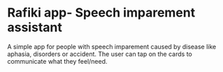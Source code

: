 # Rafiki app- Speech imparement assistant

A simple app for people with speech imparement caused by disease like aphasia, disorders or accident. 
The user can tap on the cards to communicate what they feel/need.

